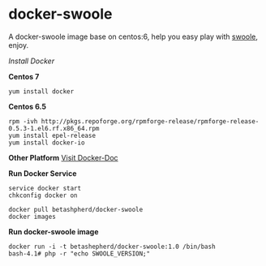 docker-swoole
=============

A docker-swoole image base on centos:6, help you easy play with [swoole](https://github.com/swoole), enjoy.

*Install Docker*

**Centos 7**
```shell
yum install docker
```

**Centos 6.5**

```shell
rpm -ivh http://pkgs.repoforge.org/rpmforge-release/rpmforge-release-0.5.3-1.el6.rf.x86_64.rpm
yum install epel-release
yum install docker-io
```

**Other Platform**
[Visit Docker-Doc](https://docs.docker.com/)


**Run Docker Service**
```shell
service docker start
chkconfig docker on

docker pull betashpherd/docker-swoole
docker images
```

**Run docker-swoole image**

```shell
docker run -i -t betashepherd/docker-swoole:1.0 /bin/bash
bash-4.1# php -r "echo SWOOLE_VERSION;"
```
